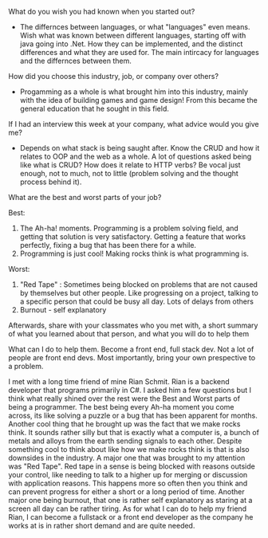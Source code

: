 What do you wish you had known when you started out?
- The differnces between languages, or what "languages" even means. Wish what was known between different languages, starting off with java going into .Net. How they can be implemented, and the distinct differences and what they are used for. The main intircacy for languages and the differnces between them.   

How did you choose this industry, job, or company over others?
- Progamming as a whole is what brought him into this industry, mainly with the idea of building games and game design! From this became the general education that he sought in this field.

If I had an interview this week at your company, what advice would you give me?
- Depends on what stack is being saught after. Know the CRUD and how it relates to OOP and the web as a whole. A lot of questions asked being like what is CRUD? How does it relate to HTTP verbs? Be vocal just enough, not to much, not to little (problem solving and the thought process behind it). 

What are the best and worst parts of your job?

Best: 
1. The Ah-ha! moments. Programming is a problem solving field, and getting that solution is very satisfactory. Getting a feature that works perfectly, fixing a bug that has been there for a while.
2. Programming is just cool! Making rocks think is what programming is. 

Worst:
1. "Red Tape" : Sometimes being blocked on problems that are not caused by themselves but other people. Like progressing on a project, talking to a specific person that could be busy all day. Lots of delays from others
2. Burnout - self explanatory 

Afterwards, share with your classmates who you met with, a short summary of what you learned about that person, and what you will do to help them

What can I do to help them. Become a front end, full stack dev. Not a lot of people are front end devs. Most importantly, bring your own prespective to a problem. 

I met with a long time friend of mine Rian Schmit. Rian is a backend developer that programs primarily in C#. I asked him a few questions but I think what really shined over the rest were the Best and Worst parts of being a programmer. The best being every Ah-ha moment you come across, its like solving a puzzle or a bug that has been apparent for months. Another cool thing that he brought up was the fact that we make rocks think. It sounds rather silly but that is exactly what a computer is, a bunch of metals and alloys from the earth sending signals to each other. Despite something cool to think about like how we make rocks think is that is also downsides in the industry. A major one that was brought to my attention was "Red Tape". Red tape in a sense is being blocked with reasons outside your control, like needing to talk to a higher up for merging or discussion with application reasons. This happens more so often then you think and can prevent progress for either a short or a long period of time. Another major one being burnout, that one is rather self explanatory as staring at a screen all day can be rather tiring. As for what I can do to help my friend Rian, I can become a fullstack or a front end developer as the company he works at is in rather short demand and are quite needed.
